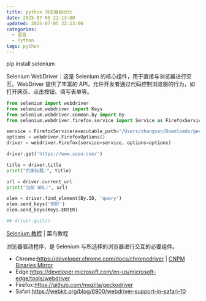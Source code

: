 ```yaml
---
title: python 浏览器自动化
date: 2025-07-05 22:13:00
updated: 2025-07-05 22:13:00
categories:
  - 语言
  - Python
tags: python
---
```


pip install selenium

Selenium WebDriver：这是 Selenium 的核心组件，用于直接与浏览器进行交互。WebDriver 提供了丰富的 API，允许开发者通过代码控制浏览器的行为，如打开网页、点击按钮、填写表单等。

<!-- more -->

```python
from selenium import webdriver
from selenium.webdriver import Keys
from selenium.webdriver.common.by import By
from selenium.webdriver.firefox.service import Service as FirefoxService

service = FirefoxService(executable_path="/Users/zhangsan/Downloads/geckodriver")
options = webdriver.FirefoxOptions()
driver = webdriver.Firefox(service=service, options=options)

driver.get('https://www.soso.com/')

title = driver.title
print("页面标题:", title)

url = driver.current_url
print("当前 URL:", url)

elem = driver.find_element(By.ID, 'query')
elem.send_keys('你好')
elem.send_keys(Keys.ENTER)

## driver.quit()
```

[Selenium 教程](https://www.runoob.com/selenium/selenium-tutorial.html) | 菜鸟教程

浏览器驱动程序，是 Selenium 与所选择的浏览器进行交互的必要组件。

* Chrome:https://developer.chrome.com/docs/chromedriver | [CNPM Binaries Mirror](https://registry.npmmirror.com/binary.html?path=chrome-for-testing/)
* Edge:https://developer.microsoft.com/en-us/microsoft-edge/tools/webdriver
* Firefox:https://github.com/mozilla/geckodriver
* Safari:https://webkit.org/blog/6900/webdriver-support-in-safari-10
